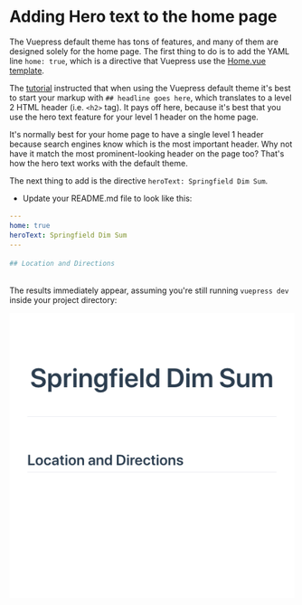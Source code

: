 
# Adding Hero text to the home page

The Vuepress default theme has tons of features, and many of them are designed solely for the
home page. The first thing to do is to add the YAML line `home: true`, which is a directive that 
Vuepress use the [Home.vue template](https://github.com/vuejs/vuepress/blob/master/lib/default-theme/Home.vue).

The [tutorial](./default1.md) instructed that when using the Vuepress default theme it's best to start your markup 
with `## headline goes here`, which translates to a level 2 HTML header (i.e. `<h2>` tag). It pays off
here, because it's best that you use the hero text feature for your level 1 header on the home page.

It's normally best for your home page to have a single level 1 header because search engines
know which is the most important header. Why not have it match the most prominent-looking header
on the page too? That's how the hero text works with the default theme.

The next thing to add is the directive `heroText: Springfield Dim Sum`. 

* Update your README.md file to look like this:

```yaml
---
home: true
heroText: Springfield Dim Sum
---
 
## Location and Directions
  
```

The results immediately appear, assuming you're still running `vuepress dev` inside your project directory:

![Screen shot of home page with hero text](/assets/img/default-herotext.png)


